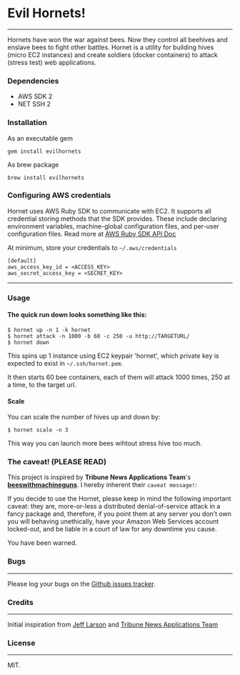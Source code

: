 # Evil Hornets!
---
Hornets have won the war against bees. Now they control all beehives and enslave bees to fight other battles.
Hornet is a utility for building hives (micro EC2 instances) and create soldiers (docker containers) to attack (stress test) web applications.

### Dependencies
- AWS SDK 2
- NET SSH 2

### Installation
As an executable gem

    gem install evilhornets
    
As brew package

    brew install evilhornets

### Configuring AWS credentials
Hornet uses AWS Ruby SDK to communicate with EC2. It supports all credential storing methods that the SDK provides. These include declaring environment variables, machine-global configuration files, and per-user configuration files. Read more at <a href="http://docs.aws.amazon.com/sdkforruby/api/index.html">AWS Ruby SDK API Doc</a>

At minimum, store your credentials to `~/.aws/credentials`

    [default]
    aws_access_key_id = <ACCESS_KEY>
    aws_secret_access_key = <SECRET_KEY>

---
### Usage
#### The quick run down looks something like this:

    $ hornet up -n 1 -k hornet
    $ hornet attack -n 1000 -b 60 -c 250 -u http://TARGETURL/
    $ hornet down

This spins up 1 instance using EC2 keypair 'hornet', which private key is expected to exist in `~/.ssh/hornet.pem`.

It then starts 60 bee containers, each of them will attack 1000 times, 250 at a time, to the target url.

#### Scale
You can scale the number of hives up and down by:

    $ hornet scale -n 3

This way you can launch more bees wihtout stress hive too much.

### The caveat! (PLEASE READ)
This project is inspired by **Tribune News Applications Team**'s **<a href="https://github.com/newsapps/beeswithmachineguns">beeswithmachineguns</a>**. I hereby inherent their `caveat message!`:

If you decide to use the Hornet, please keep in mind the following important caveat: they are, more-or-less a distributed denial-of-service attack in a fancy package and, therefore, if you point them at any server you don’t own you will behaving unethically, have your Amazon Web Services account locked-out, and be liable in a court of law for any downtime you cause.

You have been warned.

### Bugs
---
Please log your bugs on the <a href="https://github.com/andizzle/evilhornets">Github issues tracker</a>.

### Credits
---
Initial inspiration from <a href="https://github.com/thejefflarson">Jeff Larson</a> and <a href="https://github.com/newsapps">Tribune News Applications Team</a>

### License
---
MIT.
